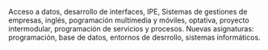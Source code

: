 Acceso a datos, desarrollo de interfaces, IPE, Sistemas de gestiones de empresas, inglés, pogramación multimedia y móviles, optativa, proyecto intermodular, programación de servicios y procesos.
Nuevas asignaturas: programación, base de datos, entornos de desrrollo, sistemas informáticos.
